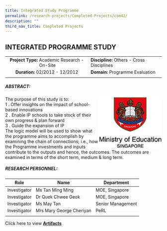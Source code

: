 ```yaml
---
title: Integrated Study Programme
permalink: /research-projects/Completed-Projects/com42/
description: ""
third_nav_title: Completed Projects
---
```

## INTEGRATED PROGRAMME STUDY

|   |   |
|:-:|---|
| **Project Type:** Academic Research \- On-Site  | **Discipline:** Others - Cross Disciplines  |
| **Duration:** 02/2012 - 12/2012  |**Domain:** Programme Evaluation   |
|   |   |

##### ABSTRACT:

<img src="/images/integrated programme study_moe logo.jpg" style="width:40%" align=right>

The purpose of this study is to:<br>
1 \.  Offer insights on the impact of school-based innovations<br>
2 \.  Enable IP schools to take stock of their own progress & plan forward<br>
3 \.  Guide the expansion of IP<br>
The logic model will be used to show what the programme aims to accomplish by examining the chain of connections; i.e., how the Programme investments and inputs contribute to the outputs and hence, the outcomes. The outcomes are examined in terms of the short term, medium & long term.

##### RESEARCH PERSONNEL:

| Role  | Name  | Department  |
|:-:|---|---|
| Investigator  | Ms Tan Ming Ming  | MOE, Singapore  |
|  Investigator | Dr Quek Chwee Geok  | MOE, Singapore  |
| Investigator  | Ms May Tan  | Senior Management  |
| Investigator  | Mrs Mary George Cheriyan  | PeRL  |
|   |   |   |

Click here to view [**Artifacts**](https://inet.rgs.edu.sg/staff/PeRL/RC/Web/Shared%20Documents/Forms/AllItems.aspx?RootFolder=%2Fstaff%2FPeRL%2FRC%2FWeb%2FShared%20Documents%2FAcademic%20Research%2F2012%5FMOEPeRL%5FIntegrated%20Programme%20Study&FolderCTID=0x01200031712F504D8D504CA3B282CB29566D72&View=%7B47BC0F48%2D6ED4%2D454D%2D932E%2D260891C384CC%7D)